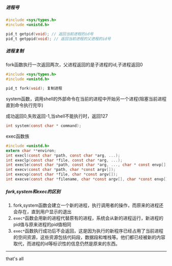 ##### 进程号

```c
#include <sys/types.h>
#include <unistd.h>

pid_t getpid(void); // 返回当前进程的id号
pid_t getppid(void); // 返回当前进程的父进程的id号
```

##### 进程复制

fork函数执行一次返回两次，父进程返回的是子进程的id,子进程返回0

```c
#include <sys/types.h>
#include <unistd.h>

pid_t fork(void); 复制进程
```

system函数，调用shell的外部命令在当前的进程中开始另一个进程(阻塞当前进程直到命令执行完毕)

成功返回0,失败返回-1,当shell不能执行时，返回127

```c
int system(const char * command);
```

exec函数族

```c
#include <unistd.h>
extern char **environ;
int execl(const char *path, const char *arg, ...);
int execlp(const char *file, const char *arg, ...);
int execle(const char *path, const char *arg, ..., char * const envp[]);
int execv(const char *path, char *const argv[]);
int execvp(const char *file, char *const argv[]);
int execve(const char *filename, char *const argv[], char *const envp[]);
```

##### fork,system和exec的区别

1. fork,system函数会建立一个新的进程，执行调用者的操作，而原来的进程还会存在，直到用户显示的退出
2. `exec*`函数会用新的进程代替原有的进程，系统会从新的进程运行，新进程的pid值与原来进程的pid值相同
3. `exec*`函数执行成功后不会返回，这是因为执行的新程序已经占用了当前进程的空间资源，这些资源包括代码段，数据段和堆栈等。他们都已经被新的内容取代，而进程的id等标识性的信息仍然是原来的东西。



----

that's all